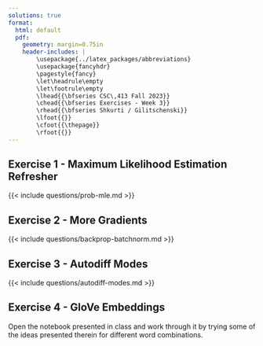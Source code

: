```yaml
---
solutions: true
format:
  html: default
  pdf:
    geometry: margin=0.75in
    header-includes: |
        \usepackage{../latex_packages/abbreviations}
        \usepackage{fancyhdr}
        \pagestyle{fancy}
        \let\headrule\empty
        \let\footrule\empty
        \lhead{{\bfseries CSC\,413 Fall 2023}}
        \chead{{\bfseries Exercises - Week 3}}
        \rhead{{\bfseries Shkurti / Gilitschenski}}
        \lfoot{{}}
        \cfoot{{\thepage}}
        \rfoot{{}}
---
```


## Exercise 1 - Maximum Likelihood Estimation Refresher
{{< include questions/prob-mle.md >}}

## Exercise 2 - More Gradients
{{< include questions/backprop-batchnorm.md >}}

## Exercise 3 - Autodiff Modes
{{< include questions/autodiff-modes.md >}}

## Exercise 4 - GloVe Embeddings
Open the notebook presented in class and work through it by trying some of the ideas presented therein for different word combinations.